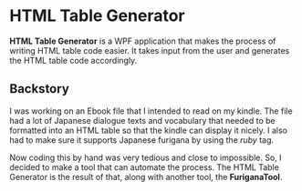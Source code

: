 # HTML Table Generator

**HTML Table Generator** is a WPF application that makes the process of writing HTML table code easier. It takes input from the user and generates the HTML table code accordingly.

## Backstory

I was working on an Ebook file that I intended to read on my kindle. The file had a lot of Japanese dialogue texts and vocabulary that needed to be formatted into an HTML table so that the kindle can display it nicely.
I also had to make sure it supports Japanese furigana by using the *ruby* tag.

Now coding this by hand was very tedious and close to impossible. So, I decided to make a tool that can automate the process. The HTML Table Generator is the result of that, along with another tool, the **FuriganaTool**.
